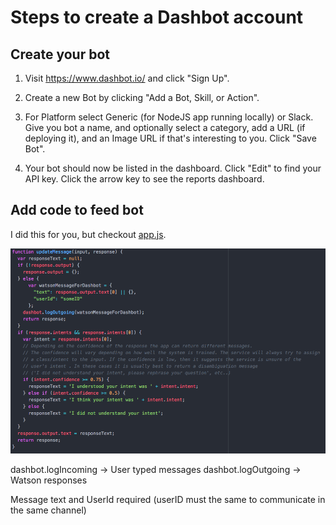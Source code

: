 # Steps to create a Dashbot account

## Create your bot

1. Visit https://www.dashbot.io/ and click "Sign Up".

2. Create a new Bot by clicking "Add a Bot, Skill, or Action".

3. For Platform select Generic (for NodeJS app running locally) or Slack. Give you bot a name, and optionally select a category, add a URL (if deploying it), and an Image URL if that's interesting to you. Click "Save Bot".

4. Your bot should now be listed in the dashboard. Click "Edit" to find your API key. Click the arrow key to see the reports dashboard.

## Add code to feed bot

I did this for you, but checkout [app.js](./app.js).

![alt text][updateMessage]

dashbot.logIncoming -> User typed messages
dashbot.logOutgoing -> Watson responses

Message text and UserId required (userID must the same to communicate in the same channel)


[updateMessage]: ./readme_images/updateMessage_dashbot.png "alt text"
